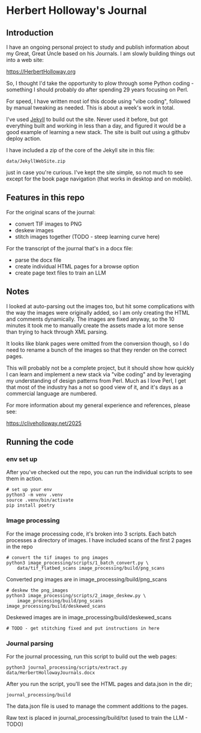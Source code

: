 # Herbert Holloway's Journal

## Introduction

I have an ongoing personal project to study and publish information about
my Great, Great Uncle based on his Journals. I am slowly building things out
into a web site:

https://HerbertHolloway.org

So, I thought I'd take the opportunity to plow through some Python coding - 
something I should probably do after spending 29 years focusing on Perl.

For speed, I have written most iof this dcode using "vibe coding", followed by
manual tweaking as needed. This is about a week's work in total.

I've used [Jekyll](https://jekyllrb.com/) to build out the site. Never used it
before, but got everything built and working in less than a day, and figured
it would be a good example of learning a new stack. The site is built out using
a githubv deploy action.

I have included a zip of the core of the Jekyll site in this file:

    data/JekyllWebSite.zip

just in case you're curious. I've kept the site simple, so not much to see except
for the book page navigation (that works in desktop and on mobile).

## Features in this repo

For the original scans of the journal:

- convert TIF images to PNG
- deskew images
- stitch images together (TODO - steep learning curve here)

For the transcript of the journal that's in a docx file:

- parse the docx file 
- create individual HTML pages for a browse option
- create page text files to train an LLM

## Notes

I looked at auto-parsing out the images too, but hit some complications with the way
the images were originally added, so I am only creating the HTML and comments dynamically.
The images are fixed anyway, so the 10 minutes it took me to manually create the
assets made a lot more sense than trying to hack through XML parsing.

It looks like blank pages were omitted from the conversion though, so I do need to rename a
bunch of the images so that they render on the correct pages.

This will probably not be a complete project, but it should show how quickly I can
learn and implement a new stack via "vibe coding" and by leveraging my understanding
of design patterns from Perl. Much as I love Perl, I get that most of the industry
has a not so good view of it, and it's days as a commercial language are numbered.

For more information about my general experience and references, please see:

https://cliveholloway.net/2025

## Running the code

### env set up

After you've checked out the repo, you can run the individual scripts to see them in
action.

    # set up your env
    python3 -m venv .venv
    source .venv/bin/activate
    pip install poetry

### Image processing

For the image processing code, it's broken into 3 scripts. Each batch processes
a directory of images. I have included scans of the first 2 pages in the repo

    # convert the tif images to png images
    python3 image_processing/scripts/1_batch_convert.py \
        data/tif_flatbed_scans image_processing/build/png_scans 

Converted png images are in image_processing/build/png_scans

    # deskew the png_images
    python3 image_processing/scripts/2_image_deskew.py \
        image_processing/build/png_scans  image_processing/build/deskewed_scans 

Deskewed images are in image_processing/build/deskewed_scans

    # TODO - get stitching fixed and put instructions in here

### Journal parsing

For the journal processing, run this script to build out the web pages:

    python3 journal_processing/scripts/extract.py data/HerbertHollowayJournals.docx

After you run the script, you'll see the HTML pages and data.json in the dir;

    journal_processing/build

The data.json file is used to manage the comment additions to the pages.

Raw text is placed in journal_processing/build/txt (used to train the LLM - TODO) 
